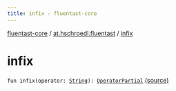 ```yaml
---
title: infix - fluentast-core
---
```


[fluentast-core](../index.html) / [at.hschroedl.fluentast](index.html) / [infix](.)

# infix

`fun infix(operator: `[`String`](https://kotlinlang.org/api/latest/jvm/stdlib/kotlin/-string/index.html)`): `[`OperatorPartial`](../at.hschroedl.fluentast.ast.expression/-fluent-infix-expression/-operator-partial/index.html) [(source)](http://github.com/hschroedl/fluentast/tree/master/core/at.hschroedl.fluentast/Fluentast.kt#L225)